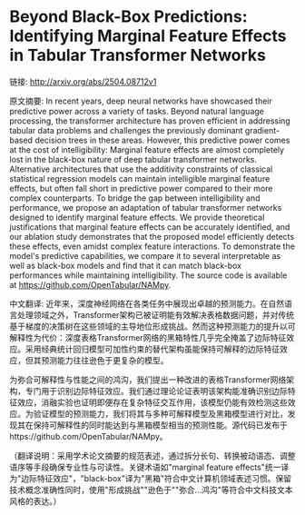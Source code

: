 # Beyond Black-Box Predictions: Identifying Marginal Feature Effects in Tabular Transformer Networks

链接: http://arxiv.org/abs/2504.08712v1

原文摘要:
In recent years, deep neural networks have showcased their predictive power
across a variety of tasks. Beyond natural language processing, the transformer
architecture has proven efficient in addressing tabular data problems and
challenges the previously dominant gradient-based decision trees in these
areas. However, this predictive power comes at the cost of intelligibility:
Marginal feature effects are almost completely lost in the black-box nature of
deep tabular transformer networks. Alternative architectures that use the
additivity constraints of classical statistical regression models can maintain
intelligible marginal feature effects, but often fall short in predictive power
compared to their more complex counterparts. To bridge the gap between
intelligibility and performance, we propose an adaptation of tabular
transformer networks designed to identify marginal feature effects. We provide
theoretical justifications that marginal feature effects can be accurately
identified, and our ablation study demonstrates that the proposed model
efficiently detects these effects, even amidst complex feature interactions. To
demonstrate the model's predictive capabilities, we compare it to several
interpretable as well as black-box models and find that it can match black-box
performances while maintaining intelligibility. The source code is available at
https://github.com/OpenTabular/NAMpy.

中文翻译:
近年来，深度神经网络在各类任务中展现出卓越的预测能力。在自然语言处理领域之外，Transformer架构已被证明能有效解决表格数据问题，并对传统基于梯度的决策树在这些领域的主导地位形成挑战。然而这种预测能力的提升以可解释性为代价：深度表格Transformer网络的黑箱特性几乎完全掩盖了边际特征效应。采用经典统计回归模型可加性约束的替代架构虽能保持可解释的边际特征效应，但其预测能力往往逊色于更复杂的模型。

为弥合可解释性与性能之间的鸿沟，我们提出一种改进的表格Transformer网络架构，专门用于识别边际特征效应。我们通过理论论证表明该架构能准确识别边际特征效应，消融实验也证明即便存在复杂特征交互作用，该模型仍能有效检测这些效应。为验证模型的预测能力，我们将其与多种可解释模型及黑箱模型进行对比，发现其在保持可解释性的同时能达到与黑箱模型相当的预测性能。源代码已发布于https://github.com/OpenTabular/NAMpy。

（翻译说明：采用学术论文摘要的规范表述，通过拆分长句、转换被动语态、调整语序等手段确保专业性与可读性。关键术语如"marginal feature effects"统一译为"边际特征效应"，"black-box"译为"黑箱"符合中文计算机领域表述习惯。保留技术概念准确性同时，使用"形成挑战""逊色于""弥合...鸿沟"等符合中文科技文本风格的表达。）
